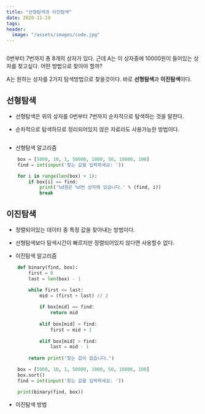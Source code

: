 ```yaml
---
title: "선형탐색과 이진탐색"
date: 2020-11-19
tags:
header:
  image: "/assets/images/code.jpg"
---
```


<img src="{{ site.url }}{{ site.baseurl }}/assets/images/box.png" alt="">

0번부터 7번까지 총 8개의 상자가 있다.
근데 A는 이 상자중에 10000원이 들어있는 상자를 찾고싶다.
어떤 방법으로 찾아야 할까?

A는 원하는 상자를 2가지 탐색방법으로 찾을것이다.
바로 **선형탐색**과 **이진탐색**이다.



## 선형탐색

* 선형탐색은 위의 상자를 0번부터 7번까지 순차적으로 탐색하는 것을 말한다.

* 순차적으로 탐색하므로 정리되어있지 않은 자료라도 사용가능한 방법이다.

<img src="{{ site.url }}{{ site.baseurl }}/assets/images/linear search.png" alt="">



* 선형탐색 알고리즘

```python
    box = [5000, 10, 1, 50000, 1000, 50, 10000, 100]
    find = int(input('찾는 값을 입력하세요: '))

    for i in range(len(box) + 1):
        if box[i] == find:
            print('%d원은 %d번 상자에 있습니다.' % (find, i))
            break
```



## 이진탐색

* 정렬되어있는 데이터 중 특정 값을 찾아내는 방법이다.

* 선형탐색보다 탐색시간이 빠르지만 정렬되어있지 않다면 사용할수 없다.

* 이진탐색 알고리즘

```python
    def binary(find, box):
        first = 0
        last = len(box) - 1

        while first <= last:
            mid = (first + last) // 2
            
            if box[mid] == find:
                return mid
            
            elif box[mid] < find:
                first = mid + 1
                
            elif box[mid] > find:
                last = mid - 1
                
        return print("찾는 값이 없습니다.")

    box = [5000, 10, 1, 50000, 1000, 50, 10000, 100]
    box.sort()
    find = int(input('찾는 값을 입력하세요: '))

    print(binary(find, box))
```


* 이진탐색 방법

<img src="{{ site.url }}{{ site.baseurl }}/assets/images/binary search1.png" alt="">

<img src="{{ site.url }}{{ site.baseurl }}/assets/images/linear search.png" alt="">

<img src="{{ site.url }}{{ site.baseurl }}/assets/images/linear search.png" alt="">

<img src="{{ site.url }}{{ site.baseurl }}/assets/images/linear search.png" alt="">